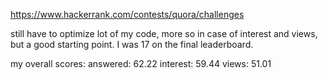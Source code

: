 https://www.hackerrank.com/contests/quora/challenges

still have to optimize lot of my code, more so in case of interest and views, but a good starting point. I was 17 on the final leaderboard.

my overall scores:
answered: 62.22
interest: 59.44
views: 51.01

